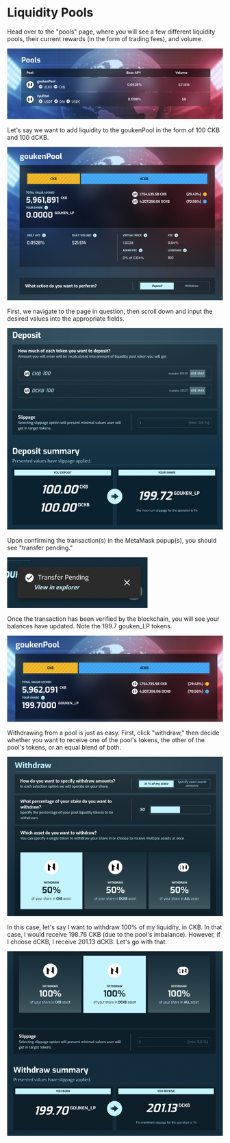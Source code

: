 # Liquidity Pools

Head over to the "pools" page, where you will see a few different liquidity pools, their current rewards (in the form of trading fees), and volume.

![](<../../.gitbook/assets/image (26).png>)

Let's say we want to add liquidity to the goukenPool in the form of 100 CKB and 100 dCKB.

![](<../../.gitbook/assets/image (31).png>)

First, we navigate to the page in question, then scroll down and input the desired values into the appropriate fields.

![](<../../.gitbook/assets/image (11).png>)

Upon confirming the transaction(s) in the MetaMask popup(s), you should see "transfer pending."

![](<../../.gitbook/assets/image (24).png>)

Once the transaction has been verified by the blockchain, you will see your balances have updated. Note the 199.7 gouken\_LP tokens.

![](<../../.gitbook/assets/image (35).png>)

Withdrawing from a pool is just as easy. First, click "withdraw," then decide whether you want to receive one of the pool's tokens, the other of the pool's tokens, or an equal blend of both.

![](<../../.gitbook/assets/image (25).png>)

In this case, let's say I want to withdraw 100% of my liquidity, in CKB. In that case, I would receive 198.76 CKB (due to the pool's imbalance). However, if I choose dCKB, I receive 201.13 dCKB. Let's go with that.

![](<../../.gitbook/assets/image (12) (1).png>)

